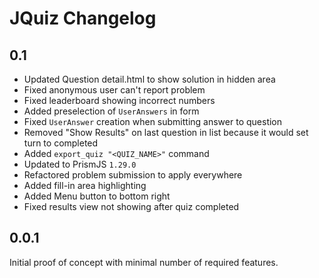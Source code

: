 # JQuiz Changelog

## 0.1

- Updated Question detail.html to show solution in hidden area
- Fixed anonymous user can't report problem
- Fixed leaderboard showing incorrect numbers
- Added preselection of `UserAnswers` in form
- Fixed `UserAnswer` creation when submitting answer to question
- Removed "Show Results" on last question in list because it would set turn to completed
- Added `export_quiz "<QUIZ_NAME>"` command
- Updated to PrismJS `1.29.0`
- Refactored problem submission to apply everywhere
- Added fill-in area highlighting
- Added Menu button to bottom right
- Fixed results view not showing after quiz completed

## 0.0.1

Initial proof of concept with minimal number of required features.


